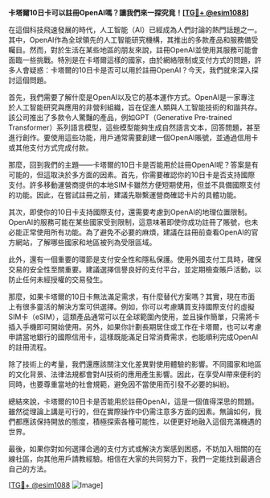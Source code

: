 **卡塔爾10日卡可以註冊OpenAI嗎？讓我們來一探究竟！[[TG💪+ @esim1088](https://t.me/s/esim1088)]**

在這個科技飛速發展的時代，人工智能（AI）已經成為人們討論的熱門話題之一。其中，OpenAI作為全球領先的人工智能研究機構，其推出的多款產品和服務備受矚目。然而，對於生活在某些地區的朋友來說，註冊OpenAI並使用其服務可能會面臨一些挑戰。特別是在卡塔爾這樣的國家，由於網絡限制或支付方式的問題，許多人會疑惑：卡塔爾的10日卡是否可以用於註冊OpenAI？今天，我們就來深入探討這個問題。

首先，我們需要了解什麼是OpenAI以及它的基本運作方式。OpenAI是一家專注於人工智能研究與應用的非營利組織，旨在促進人類與人工智能技術的和諧共存。該公司推出了多款令人驚豔的產品，例如GPT（Generative Pre-trained Transformer）系列語言模型，這些模型能夠生成自然語言文本，回答問題，甚至進行創作。要使用這些功能，用戶通常需要創建一個OpenAI賬號，並通過信用卡或其他支付方式完成付款。

那麼，回到我們的主題——卡塔爾的10日卡是否能用於註冊OpenAI呢？答案是有可能的，但這取決於多方面的因素。首先，你需要確認你的10日卡是否支持國際支付。許多移動運營商提供的本地SIM卡雖然方便短期使用，但並不具備國際支付的功能。因此，在嘗試註冊之前，建議先聯繫運營商確認卡片的具體功能。

其次，即使你的10日卡支持國際支付，還需要考慮到OpenAI的地理位置限制。OpenAI的服務可能在某些國家受到限制，這意味著即使你成功註冊了賬號，也未必能正常使用所有功能。為了避免不必要的麻煩，建議在註冊前查看OpenAI的官方網站，了解哪些國家和地區被列為受限區域。

此外，還有一個重要的環節是支付安全性和隱私保護。使用外國支付工具時，確保交易的安全性至關重要。建議選擇信譽良好的支付平台，並定期檢查賬戶活動，以防止任何未經授權的交易發生。

那麼，如果卡塔爾的10日卡無法滿足需求，有什麼替代方案嗎？其實，現在市面上有很多靈活的解決方案可供選擇。例如，你可以考慮購買支持國際支付的虛擬SIM卡（eSIM），這類產品通常可以在全球範圍內使用，並且操作簡單，只需將卡插入手機即可開始使用。另外，如果你計劃長期居住或工作在卡塔爾，也可以考慮申請當地銀行的國際信用卡，這樣既能滿足日常消費需求，也能順利完成OpenAI的註冊流程。

除了技術上的考量，我們還應該關注文化差異對使用體驗的影響。不同國家和地區的文化背景、法律法規都會對AI技術的應用產生影響。因此，在享受AI帶來便利的同時，也要尊重當地的社會規範，避免因不當使用而引發不必要的糾紛。

總結來說，卡塔爾的10日卡是否能用於註冊OpenAI，這是一個值得深思的問題。雖然從理論上講是可行的，但在實際操作中仍需注意多方面的因素。無論如何，我們都應該保持開放的態度，積極探索各種可能性，以便更好地融入這個充滿機遇的世界。

最後，如果你對如何選擇合適的支付方式或解決方案感到困惑，不妨加入相關的在線社區，向其他用戶請教經驗。相信在大家的共同努力下，我們一定能找到最適合自己的方法。

[[TG💪+ @esim1088](https://t.me/s/esim1088) ![Image](https://i.postimg.cc/4NQfJmqS/Snipaste-2025-05-13-00-14-12.png)]